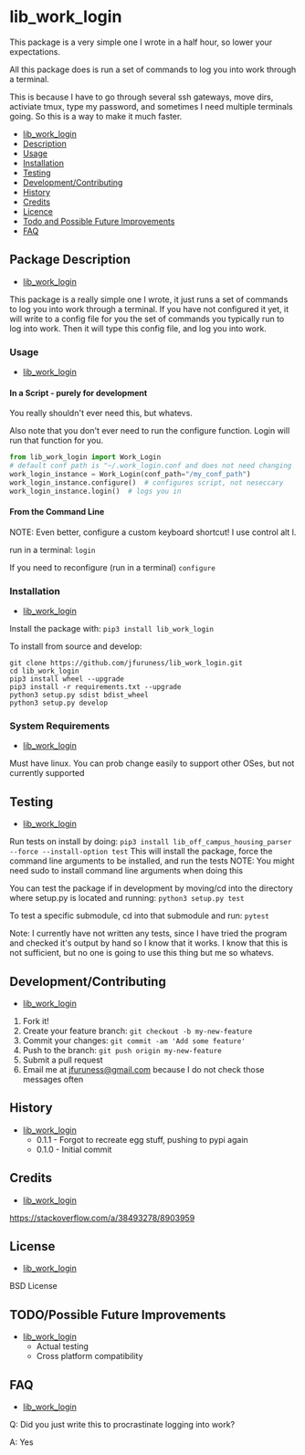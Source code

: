# lib\_work\_login

This package is a very simple one I wrote in a half hour, so lower your expectations.

All this package does is run a set of commands to log you into work through a terminal.

This is because I have to go through several ssh gateways, move dirs, activiate tmux, type my password, and sometimes I need multiple terminals going. So this is a way to make it much faster.


* [lib\_work\_login](#lib\_work\_login)
* [Description](#package-description)
* [Usage](#usage)
* [Installation](#installation)
* [Testing](#testing)
* [Development/Contributing](#developmentcontributing)
* [History](#history)
* [Credits](#credits)
* [Licence](#licence)
* [Todo and Possible Future Improvements](#todopossible-future-improvements)
* [FAQ](#faq)


## Package Description
* [lib\_work\_login](#lib\_work\_login)

This package is a really simple one I wrote, it just runs a set of commands to log you into work through a terminal. If you have not configured it yet, it will write to a config file for you the set of commands you typically run to log into work. Then it will type this config file, and log you into work.

### Usage
* [lib\_work\_login](#lib\_work\_login)

#### In a Script - purely for development
You really shouldn't ever need this, but whatevs.

Also note that you don't ever need to run the configure function.
Login will run that function for you.

```python
from lib_work_login import Work_Login
# default conf path is "~/.work_login.conf and does not need changing
work_login_instance = Work_Login(conf_path="/my_conf_path")
work_login_instance.configure()  # configures script, not neseccary
work_login_instance.login()  # logs you in 
```

#### From the Command Line

NOTE: Even better, configure a custom keyboard shortcut! I use control alt l.

run in a terminal: ```login```

If you need to reconfigure (run in a terminal) ```configure```

### Installation
* [lib\_work\_login](#lib\_work\_login)

Install the package with:
```pip3 install lib_work_login```

To install from source and develop:
```
git clone https://github.com/jfuruness/lib_work_login.git
cd lib_work_login
pip3 install wheel --upgrade
pip3 install -r requirements.txt --upgrade
python3 setup.py sdist bdist_wheel
python3 setup.py develop
```

### System Requirements
* [lib\_work\_login](#lib\_work\_login)

Must have linux. You can prob change easily to support other OSes, but not currently supported

## Testing
* [lib\_work\_login](#lib\_work\_login)

Run tests on install by doing:
```pip3 install lib_off_campus_housing_parser --force --install-option test```
This will install the package, force the command line arguments to be installed, and run the tests
NOTE: You might need sudo to install command line arguments when doing this

You can test the package if in development by moving/cd into the directory where setup.py is located and running:
```python3 setup.py test```

To test a specific submodule, cd into that submodule and run:
```pytest```

Note: I currently have not written any tests, since I have tried the program and checked it's output by hand so I know that it works. I know that this is not sufficient, but no one is going to use this thing but me so whatevs.

## Development/Contributing
* [lib\_work\_login](#lib\_work\_login)

1. Fork it!
2. Create your feature branch: `git checkout -b my-new-feature`
3. Commit your changes: `git commit -am 'Add some feature'`
4. Push to the branch: `git push origin my-new-feature`
5. Submit a pull request
6. Email me at jfuruness@gmail.com because I do not check those messages often

## History
* [lib\_work\_login](#lib\_work\_login)
   * 0.1.1 - Forgot to recreate egg stuff, pushing to pypi again
   * 0.1.0 - Initial commit

## Credits
* [lib\_work\_login](#lib\_work\_login)

https://stackoverflow.com/a/38493278/8903959

## License
* [lib\_work\_login](#lib\_work\_login)

BSD License

## TODO/Possible Future Improvements
* [lib\_work\_login](#lib\_work\_login)
    * Actual testing
    * Cross platform compatibility

## FAQ
* [lib\_work\_login](#lib\_work\_login)

Q: Did you just write this to procrastinate logging into work?

A: Yes
